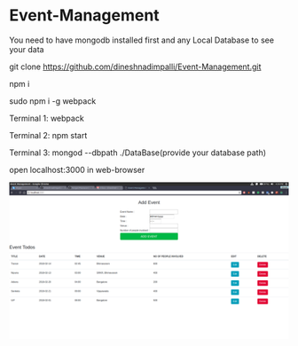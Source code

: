 # Event-Management

You need to have mongodb installed first and any Local Database to see your data

git clone https://github.com/dineshnadimpalli/Event-Management.git

npm i

sudo npm i -g webpack

Terminal 1: webpack

Terminal 2: npm start

Terminal 3: mongod --dbpath ./DataBase(provide your database path)

open localhost:3000 in web-browser

<p align="center">
  <img src="./Event Management.png" />
</p>
